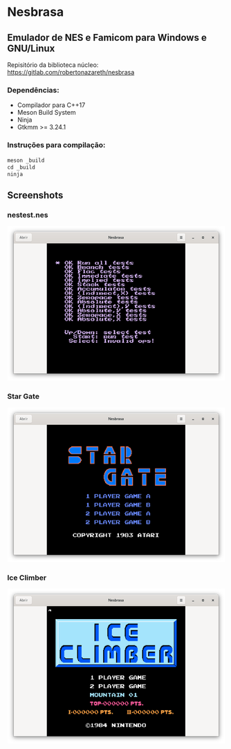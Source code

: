 # Nesbrasa 
## Emulador de NES e Famicom para Windows e GNU/Linux

Repisitório da biblioteca núcleo: https://gitlab.com/robertonazareth/nesbrasa

### Dependências:
* Compilador para C++17
* Meson Build System
* Ninja
* Gtkmm >= 3.24.1

### Instruções para compilação:

```
meson _build
cd _build
ninja
```

## Screenshots

### nestest.nes
![alt text1][nestest]

### Star Gate
![alt text1][star]

### Ice Climber
![alt text1][ice]

[nestest]: screenshots/nestest.png "nestest.nes"
[star]: screenshots/star_gate.png "Star Gate"
[ice]: screenshots/ice_climber.png "Ice Climber"
